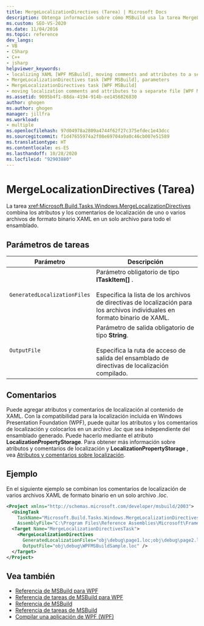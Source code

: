 ```yaml
---
title: MergeLocalizationDirectives (Tarea) | Microsoft Docs
description: Obtenga información sobre cómo MSBuild usa la tarea MergeLocalizationDirectives para combinar los atributos de localización y los comentarios de los archivos de formato binario XAML en un único archivo.
ms.custom: SEO-VS-2020
ms.date: 11/04/2016
ms.topic: reference
dev_langs:
- VB
- CSharp
- C++
- jsharp
helpviewer_keywords:
- localizing XAML [WPF MSBuild], moving comments and attributes to a separate file
- MergeLocalizationDirectives task [WPF MSBuild], parameters
- MergeLocalizationDirectives task [WPF MSBuild]
- moving localization comments and attributes to a separate file [WPF MSBuild]
ms.assetid: 9095b4f1-88da-4194-914b-ee1456826830
author: ghogen
ms.author: ghogen
manager: jillfra
ms.workload:
- multiple
ms.openlocfilehash: 97d04978a2809a4744f62f27c375efdec1e43dcc
ms.sourcegitcommit: f1d47655974a2f08e69704a9a0c46cb007e51589
ms.translationtype: HT
ms.contentlocale: es-ES
ms.lasthandoff: 10/28/2020
ms.locfileid: "92903880"
---
```

# <a name="mergelocalizationdirectives-task"></a>MergeLocalizationDirectives (Tarea)

La tarea <xref:Microsoft.Build.Tasks.Windows.MergeLocalizationDirectives> combina los atributos y los comentarios de localización de uno o varios archivos de formato binario XAML en un solo archivo para todo el ensamblado.

## <a name="task-parameters"></a>Parámetros de tareas

| Parámetro | Descripción |
|------------------------------| - |
| `GeneratedLocalizationFiles` | Parámetro obligatorio de tipo **ITaskItem[]** .<br /><br /> Especifica la lista de los archivos de directivas de localización para los archivos individuales en formato binario de XAML. |
| `OutputFile` | Parámetro de salida obligatorio de tipo **String**.<br /><br /> Especifica la ruta de acceso de salida del ensamblado de directivas de localización compilado. |

## <a name="remarks"></a>Comentarios

Puede agregar atributos y comentarios de localización al contenido de XAML. Con la compatibilidad para la localización incluida en Windows Presentation Foundation (WPF), puede quitar los atributos y los comentarios de localización y colocarlos en un archivo *.loc* que sea independiente del ensamblado generado. Puede hacerlo mediante el atributo **LocalizationPropertyStorage**. Para obtener más información sobre atributos y comentarios de localización y **LocalizationPropertyStorage** , vea [Atributos y comentarios sobre localización](/dotnet/framework/wpf/advanced/localization-attributes-and-comments).

## <a name="example"></a>Ejemplo

En el siguiente ejemplo se combinan los comentarios de localización de varios archivos XAML de formato binario en un solo archivo *.loc*.

```xml
<Project xmlns="http://schemas.microsoft.com/developer/msbuild/2003">
  <UsingTask
    TaskName="Microsoft.Build.Tasks.Windows.MergeLocalizationDirectives"
    AssemblyFile="C:\Program Files\Reference Assemblies\Microsoft\Framework\v3.0\PresentationBuildTasks.dll" />
  <Target Name="MergeLocalizationDirectivesTask">
    <MergeLocalizationDirectives
      GeneratedLocalizationFiles="obj\debug\page1.loc;obj\debug\page2.loc;obj\debug\page3.loc"
      OutputFile="obj\debug\WPFMSBuildSample.loc" />
  </Target>
</Project>
```

## <a name="see-also"></a>Vea también

- [Referencia de MSBuild para WPF](../msbuild/wpf-msbuild-reference.md)
- [Referencia de tareas de MSBuild para WPF](../msbuild/wpf-msbuild-task-reference.md)
- [Referencia de MSBuild](../msbuild/msbuild-reference.md)
- [Referencia de tareas de MSBuild](../msbuild/msbuild-task-reference.md)
- [Compilar una aplicación de WPF (WPF)](/dotnet/framework/wpf/app-development/building-a-wpf-application-wpf)
